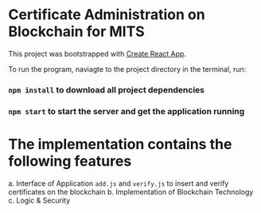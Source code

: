 # Certificate Administration on Blockchain for MITS

This project was bootstrapped with [Create React App](https://github.com/facebook/create-react-app).

To run the program, naviagte to the project directory in the terminal, run:

### `npm install` to download all project dependencies
### `npm start` to start the server and get the application running


# The implementation contains the following features
a. Interface of Application  `add.js` and `verify.js` to insert and verify certificates on the blockchain
b. Implementation of Blockchain Technology 
c. Logic & Security